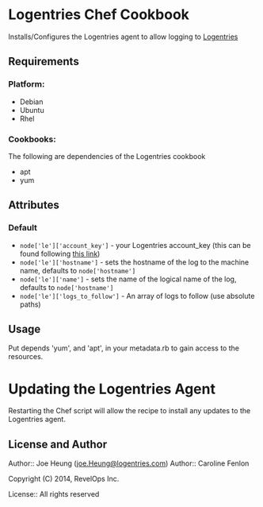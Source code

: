Logentries Chef Cookbook
==============

Installs/Configures the Logentries agent to allow logging to [Logentries](https://logentries.com)

Requirements
------------

### Platform:

* Debian
* Ubuntu
* Rhel

### Cookbooks:

The following are dependencies of the Logentries cookbook

* apt
* yum

Attributes
----------

### Default

* `node['le']['account_key']` - your Logentries account_key (this can be found following [this link](https://logentries.com/doc/accountkey/))
* `node['le']['hostname']` - sets the hostname of the log to the machine name, defaults to `node['hostname']`
* `node['le']['name']` - sets the name of the logical name of the log, defaults to `node['hostname']`
* `node['le']['logs_to_follow']` - An array of logs to follow (use absolute paths)

Usage
-----

Put depends 'yum', and 'apt', in your metadata.rb to gain access to the resources.

Updating the Logentries Agent
=============================

Restarting the Chef script will allow the recipe to install any updates to the Logentries agent.

License and Author
------------------

Author:: Joe Heung (<joe.Heung@logentries.com>)
Author:: Caroline Fenlon

Copyright (C) 2014, RevelOps Inc.

License:: All rights reserved
